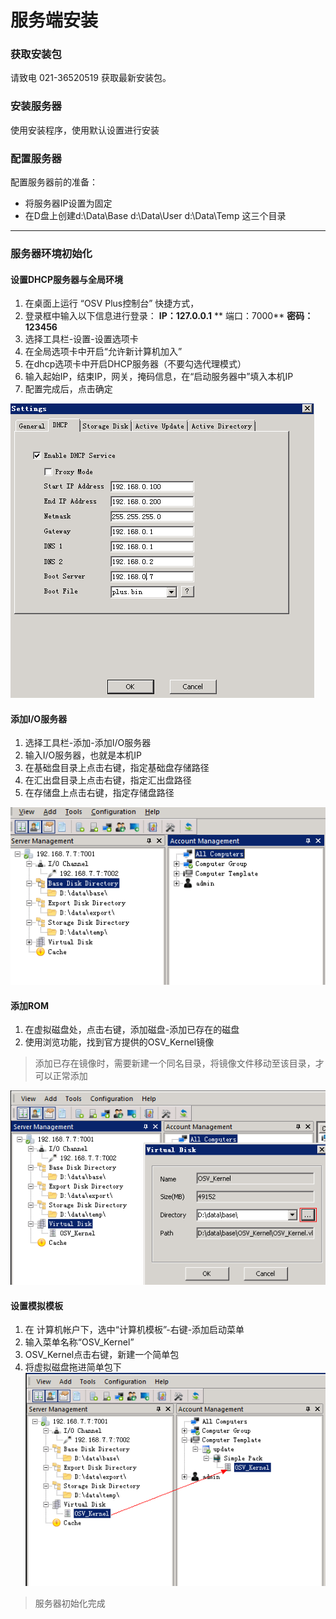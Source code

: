 # 服务端安装

### 获取安装包

请致电 021-36520519 获取最新安装包。

### 安装服务器

使用安装程序，使用默认设置进行安装

### 配置服务器

配置服务器前的准备：

* 将服务器IP设置为固定
* 在D盘上创建d:\Data\Base   d:\Data\User  d:\Data\Temp 这三个目录

---

### 服务器环境初始化

#### 设置DHCP服务器与全局环境

1. 在桌面上运行 “OSV Plus控制台” 快捷方式，
2. 登录框中输入以下信息进行登录：  **IP：127.0.0.1**    ** 端口：7000**     **密码：123456**
3. 选择工具栏-设置-设置选项卡
4. 在全局选项卡中开启“允许新计算机加入”
5. 在dhcp选项卡中开启DHCP服务器（不要勾选代理模式）
6. 输入起始IP，结束IP，网关，掩码信息，在“启动服务器中”填入本机IP
7. 配置完成后，点击确定

![](22.png)

#### 添加I\/O服务器

1. 选择工具栏-添加-添加I\/O服务器
2. 输入I\/O服务器，也就是本机IP
3. 在基础盘目录上点击右键，指定基础盘存储路径
4. 在汇出盘目录上点击右键，指定汇出盘路径
5. 在存储盘上点击右键，指定存储盘路径

![](23.png)

#### 添加ROM

1. 在虚拟磁盘处，点击右键，添加磁盘-添加已存在的磁盘
2. 使用浏览功能，找到官方提供的OSV\_Kernel镜像 

> 添加已存在镜像时，需要新建一个同名目录，将镜像文件移动至该目录，才可以正常添加

![](24.png)

#### 设置模拟模板

1. 在 计算机帐户下，选中“计算机模板”-右键-添加启动菜单
2. 输入菜单名称“OSV\_Kernel”
3. OSV\_Kernel点击右键，新建一个简单包
4. 将虚拟磁盘拖进简单包下
  ![](26.png)

> 服务器初始化完成

